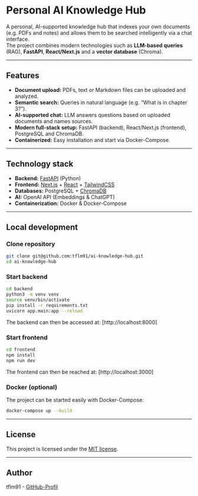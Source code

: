 # Personal AI Knowledge Hub

A personal, AI-supported knowledge hub that indexes your own documents (e.g. PDFs and notes) and allows them to be searched intelligently via a chat interface.  
The project combines modern technologies such as **LLM-based queries** (RAG), **FastAPI**, **React/Next.js** and a **vector database** (Chroma). 

---

## Features

- **Document upload:** PDFs, text or Markdown files can be uploaded and analyzed.
- **Semantic search:** Queries in natural language (e.g. “What is in chapter 3?”).
- **AI-supported chat:** LLM answers questions based on uploaded documents and names sources.
- **Modern full-stack setup:** FastAPI (backend), React/Next.js (frontend), PostgreSQL and ChromaDB.
- **Containerized:** Easy installation and start via Docker-Compose.

---

## Technology stack

- **Backend:** [FastAPI](https://fastapi.tiangolo.com/) (Python)
- **Frontend:** [Next.js](https://nextjs.org/) + [React](https://react.dev/) + [TailwindCSS](https://tailwindcss.com/)
- **Databases:** PostgreSQL + [ChromaDB](https://www.trychroma.com/)
- **AI:** OpenAI API (Embeddings & ChatGPT)
- **Containerization:** Docker & Docker-Compose

---

## Local development

### Clone repository

```bash
git clone git@github.com:tflm91/ai-knowledge-hub.git
cd ai-knowledge-hub
```

### Start backend

```bash
cd backend
python3 -m venv venv
source venv/bin/activate
pip install -r requirements.txt
uvicorn app.main:app --reload
```

The backend can then be accessed at: [http://localhost:8000]

### Start frontend

```bash
cd frontend
npm install
npm run dev
```

The frontend can then be reached at: [http://localhost:3000]

### Docker (optional)

The project can be started easily with Docker-Compose: 

```bash
docker-compose up --build
```

---

## License

This project is licensed under the [MIT license](LICENSE).

---

## Author

tflm91 - [GitHub-Profil](https://github.com/tflm91/)

